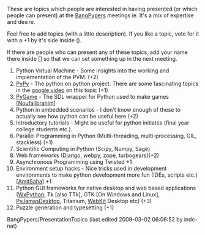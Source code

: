 These are topics which people are interested in having presented (or which people can present) at the [BangPypers](https://github.com/elena/python-wiki-replica/blob/main/events-local-groups/BangPypers) meetings ie. It's a mix of expertise and desire. 

Feel free to add topics (with a little description). If you like a topic, vote for it with a +1 by it's side inside (). 

If there are people who can present any of these topics, add your name there inside [] so that we can set something up in the next meeting. 

1. Python Virtual Machine - Some insights into the working and implementation of the PVM. (+2)
2. [PyPy](/moin/PyPy) - The python on python project. There are some fascinating topics in the [google video](http://www.youtube.com/watch?v=GnPmErtqPXk]) on this topic (+1)
3. [PyGame](/moin/PyGame) - The SDL wrapper for Python used to make games [[NoufalIbrahim](https://github.com/elena/python-wiki-replica/blob/main/users/NoufalIbrahim)]
4. Python in embedded scenarios - I don't know enough of these to actually see how python can be useful here (+2)
5. Introductory tutorials - Might be useful for python initiates (final year college students etc.).
6. Parallel Programming in Python (Multi-threading, multi-processing, GIL, stackless) (+1)
7. Scientific Computing in Python (Scipy, Numpy, Sage)
8. Web frameworks (Django, webpy, zope, turbogears)(+2)
9. Asynchronous Programming using Twisted +1
10. Environment setup hacks - Nice tricks used in development environments to make python development more fun (IDEs, scripts etc.) [[AmitSaha](https://github.com/elena/python-wiki-replica/blob/main/users/AmitSaha)] +1
11. Python GUI frameworks for native desktop and web based applications ([WxPython](/moin/WxPython), Tk [also TTk], GTK [On Windows and Linux], [PyJamasDesktop](/moin/PyJamasDesktop), Titanium, [WebKit](/moin/WebKit) Desktop etc) (+3)
12. Puzzle generation and typesetting (+1)

BangPypers/PresentationTopics (last edited 2009-03-02 06:06:52 by indc-nat)
